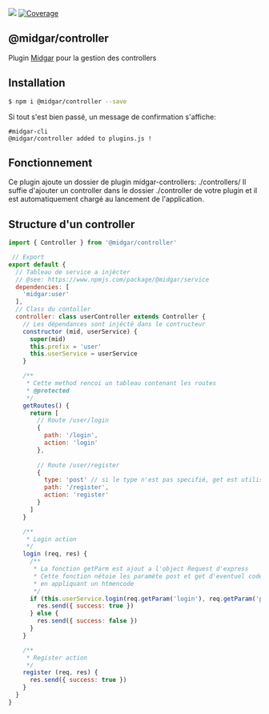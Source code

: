![](https://ci.midgar.io/app/rest/builds/buildType:(id:Midgar_Controller_Build)/statusIcon) [![Coverage](https://sonar.midgar.io/api/project_badges/measure?project=Midgar_Controller&metric=coverage)](https://sonar.midgar.io/dashboard?id=Midgar_Controller)

## @midgar/controller

Plugin [Midgar](https://www.npmjs.com/package/@midgar/midgar) pour la gestion des controllers

## Installation

```sh
$ npm i @midgar/controller --save
```

Si tout s'est bien passé, un message de confirmation s'affiche:
```
#midgar-cli
@midgar/controller added to plugins.js !
```

## Fonctionnement
Ce plugin ajoute un dossier de plugin midgar-controllers: ./controllers/
Il suffie d'ajouter un controller dans le dossier ./controller de votre plugin et il est automatiquement chargé au lancement de l'application.

## Structure d'un controller

```js
import { Controller } from '@midgar/controller' 

 // Export 
export default {
  // Tableau de service a injécter
  // @see: https://www.npmjs.com/package/@midgar/service
  dependencies: [
    'midgar:user'
  ],
  // Class du contoller
  controller: class userController extends Controller {
    // Les dépendances sont injécté dans le contructeur
    constructor (mid, userService) {
      super(mid)
      this.prefix = 'user'
      this.userService = userService
    }

    /**
     * Cette method rencoi un tableau contenant les routes
     * @protected
     */
    getRoutes() {
      return [
        // Route /user/login
        {
          path: '/login',
          action: 'login'
        },
        
        // Route /user/register
        {
          type: 'post' // si le type n'est pas specifié, get est utilisé
          path: '/register',
          action: 'register'
        }
      ]
    }

    /**
     * Login action 
     */
    login (req, res) {
      /**
       * La fonction getParm est ajout a l'object Request d'express
       * Cette fonction nétoie les paramète post et get d'eventuel code html
       * en appliquant un htmencode
       */
      if (this.userService.login(req.getParam('login'), req.getParam('password', false))) {
        res.send({ success: true })
      } else {
        res.send({ success: false })
      }
    }

    /**
     * Register action 
     */
    register (req, res) {
      res.send({ success: true })
    }
  }
}
```
